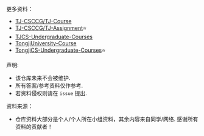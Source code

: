 更多资料：
- [TJ-CSCCG/TJ-Course](https://github.com/TJ-CSCCG/TJCS-Course)
- [TJ-CSCCG/TJ-Assignment](https://github.com/TJ-CSCCG/TJCS-Assignment)⭐
- [TJCS-Undergraduate-Courses](https://github.com/zzhuncle/TJCS-Undergraduate-Courses)
- [TongjiUniversity-Course](https://github.com/italas12138/TongjiUniversity-Course)
- [TongjiCS-Undergraduate-Courses](https://github.com/youknowwhom/TongjiCS-Undergraduate-Courses)⭐


声明:
- 该仓库未来不会被维护.
- 所有答案/参考资料仅作参考.
- 若资料侵权则请在 `issue` 提出.


资料来源：
- 仓库资料大部分是个人/个人所在小组资料，其余内容来自同学/网络. 感谢所有资料的贡献者！
